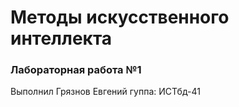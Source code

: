 # Методы искусственного интеллекта
### Лабораторная работа №1
Выполнил Грязнов Евгений гуппа: ИСТбд-41
